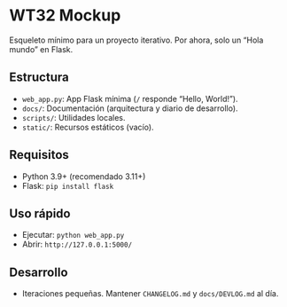 # WT32 Mockup

Esqueleto mínimo para un proyecto iterativo. Por ahora, solo un “Hola mundo” en Flask.

## Estructura
- `web_app.py`: App Flask mínima (`/` responde “Hello, World!”).
- `docs/`: Documentación (arquitectura y diario de desarrollo).
- `scripts/`: Utilidades locales.
- `static/`: Recursos estáticos (vacío).

## Requisitos
- Python 3.9+ (recomendado 3.11+)
- Flask: `pip install flask`

## Uso rápido
- Ejecutar: `python web_app.py`
- Abrir: `http://127.0.0.1:5000/`

## Desarrollo
- Iteraciones pequeñas. Mantener `CHANGELOG.md` y `docs/DEVLOG.md` al día.
